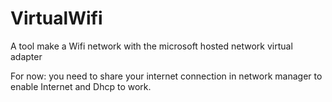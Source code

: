 # VirtualWifi
A tool make a Wifi network with the microsoft hosted network virtual adapter


For now: you need to share your internet connection in network manager to enable Internet and Dhcp to work.
